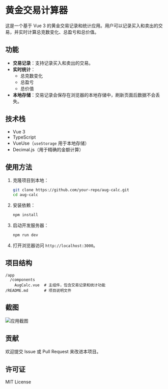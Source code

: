 # 黄金交易计算器

这是一个基于 Vue 3 的黄金交易记录和统计应用。用户可以记录买入和卖出的交易，并实时计算总克数变化、总盈亏和总价值。

## 功能

- **交易记录**：支持记录买入和卖出的交易。
- **实时统计**：
  - 总克数变化
  - 总盈亏
  - 总价值
- **本地存储**：交易记录会保存在浏览器的本地存储中，刷新页面后数据不会丢失。

## 技术栈

- Vue 3
- TypeScript
- VueUse（`useStorage` 用于本地存储）
- Decimal.js（用于精确的金额计算）

## 使用方法

1. 克隆项目到本地：

   ```bash
   git clone https://github.com/your-repo/aug-calc.git
   cd aug-calc
   ```

2. 安装依赖：

   ```bash
   npm install
   ```

3. 启动开发服务器：

   ```bash
   npm run dev
   ```

4. 打开浏览器访问 `http://localhost:3000`。

## 项目结构

```
/app
  /components
    AugCalc.vue  # 主组件，包含交易记录和统计功能
/README.md       # 项目说明文件
```

## 截图

![应用截图](https://via.placeholder.com/800x400?text=应用截图)

## 贡献

欢迎提交 Issue 或 Pull Request 来改进本项目。

## 许可证

MIT License
